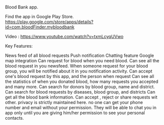 Blood Bank app.

Find the app in Google Play Store. https://play.google.com/store/apps/details?id=com.bloodFinder.mybloodbank

Video : https://www.youtube.com/watch?v=txmLcyqUVwo

Key Features:

News feed of all blood requests
Push notification
Chatting feature
Google map integration
Can request for blood when you need blood.
Can see all the blood request in you newsfeed.
When someone request for your blood group, you will be notified about it in you notification activity.
Can accept one's blood request by this app, and the person when request
Can see all the statistics of when you donated blood, how many requests you accepted and many more.
Can search for donors by blood group, name and district.
Can search for blood requests by diseases, blood group, and districts
Can get all the blood bank information.
Can accept , reject or share requests wit other.
privacy is strictly maintained here. no one can get your phone number and email without your permission. They will be able to chat you in app only until you are giving him/her permission to see your personal contacts.
